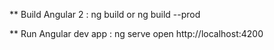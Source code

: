 

** Build Angular 2 : 
ng build 
 or 
ng build --prod 

** Run Angular dev app :
ng serve 
open http://localhost:4200
